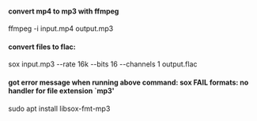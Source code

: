 #### convert mp4 to mp3 with ffmpeg
ffmpeg -i input.mp4 output.mp3
#### convert files to flac:
sox input.mp3 --rate 16k --bits 16 --channels 1 output.flac

#### got error message when running above command: sox FAIL formats: no handler for file extension `mp3'
sudo apt install libsox-fmt-mp3
